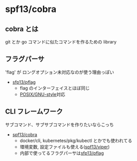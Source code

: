# spf13/cobra

## cobra とは

git とか go コマンドに似たコマンドを作るための library


## フラグパーサ

'flag' が ロングオプション未対応なのが使う理由っぽい

- [sfp13/pflag](https://github.com/spf13/pflag)
  - flag のインターフェイスとほぼ同じ
  - [POSIX/GNU-style](http://yohshiy.blog.fc2.com/blog-entry-260.html)対応

## CLI フレームワーク

サブコマンド、サブサブコマンドを作りたいならこっち

- [spf13/cobra](https://github.com/spf13/cobra)
  - docker/cli, kubernetes/pkg/kubectl とかでも使われてる
  - 環境変数, 設定ファイルも使える([spf13/viper](https://github.com/spf13/viper))
  - 内部で使ってるフラグパーサは[sfp13/pflag](https://github.com/spf13/pflag)


